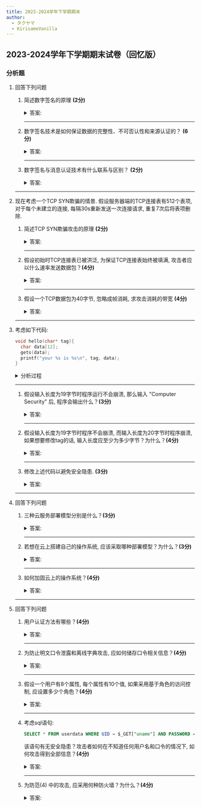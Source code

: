 ```yaml
---
title: 2023-2024学年下学期期末
author:
  - タクヤマ
  - KirisameVanilla
---
```


## 2023-2024学年下学期期末试卷（回忆版）

### 分析题

1. 回答下列问题

    1. 简述数字签名的原理 **(2分)**  

        <details>
        <summary>答案:</summary>

        简述定义即可, 不赘述

        </details>

        ***

    2. 数字签名技术是如何保证数据的完整性、不可否认性和来源认证的？ **(6分)**  

        <details>
        <summary>答案:</summary>

        考虑如下情况:

        - Bob要向Alice发送一个带数字签名的消息, 进行签名需要用到Bob的私钥
        - 没有Bob的私钥无法修改消息, 这保证了完整性
        - 只有Bob的公钥能正确验签, 这保证了来源认证与不可否认性

        （按照这个思路分点阐述即可）

        </details>

        ***

    3. 数字签名与消息认证技术有什么联系与区别？ **(2分)**

        <details>
        <summary>答案:</summary>

        - 联系: 两者都用于验证消息的真实性和完整性

        - 区别:
            - 数字签名基于非对称加密, 提供不可否认性
            - 消息认证技术基于对称加密, 无法提供不可否认性

        （言之有理即可）

        </details>

    ***

2. 现在考虑一个TCP SYN欺骗的情景. 假设服务器端的TCP连接表有512个表项, 对于每个未建立的连接, 每隔30s重新发送一次连接请求, 重复7次后将表项删除.

    1. 简述TCP SYN欺骗攻击的原理 **(2分)**  
        <details>
        <summary>答案:</summary>

        简述定义即可, 不赘述

        </details>

        ***

    2. 假设初始时TCP连接表已被洪泛, 为保证TCP连接表始终被填满, 攻击者应以什么速率发送数据包？**(4分)**  
        <details>
        <summary>答案:</summary>

        每个表项存活时间: 30s × 7 = 210s, 需在210s内填满512个表项, 速率 = 512 / 210 ≈ 2.44 包/秒

        </details>

        ***

    3. 假设一个TCP数据包为40字节, 忽略成帧消耗, 求攻击消耗的带宽 **(4分)**  

        <details>
        <summary>答案:</summary>

        每个TCP包40字节, 带宽 = 2.44 包/秒 × 40 字节/包 × 8 比特/字节 = 780.8 bps

        </details>

   ***

3. 考虑如下代码:

    ``` c
    void hello(char* tag){
      char data[12];
      gets(data);
      printf("your %s is %s\n", tag, data);
    }
    ```

    <details>
    <summary>分析过程</summary>

    对于栈溢出问题, 我们首先要对函数调用机制有充分的了解, 根据压栈机制, 调用函数时被压栈的顺序为:

    参数 $\rightarrow$ 返回地址 $\rightarrow$ 旧栈指针 $\rightarrow$ 局部变量

    那么什么时候程序会崩溃呢？返回地址被篡改时肯定会崩溃, 因为程序返回时会访问到非法的地址；旧的栈指针被篡改时也会崩溃, 因为程序虽然能正常返回到原运行位置, 但是指示旧栈帧的指针被篡改到非法地址, 破坏了上下文, 根据压栈顺序, 肯定是旧栈帧的指针会先被覆盖.

    所以, 根据2.中的题设, 输入19字节不崩溃而输入20字节崩溃（注意gets函数会在末尾添加一个'\0'空字符）, 即可推测栈内分配了20字节空间: 当输入为20字节长度时, '\0'空字符添加在第21个字符处, 应该正好开始覆盖在旧栈帧的帧指针处, 导致崩溃.

    在经过实际的gdb测试后, 我们得到具体栈帧结构如图所示（以4字节, 即32位为一行）:

    ```c
    +---------------------------+
    | ...  (main函数的栈帧)      |
    +---------------------------+ <--- hello函数栈帧底部 (高地址)
    | 参数:  char *tag 指针      |
    +---------------------------+
    | 返回地址 (ret addr)        |
    +---------------------------+
    | 旧栈帧的帧指针 (Saved ebp) |
    +---------------------------+ <--- 栈顶指针(ESP)在进入函数后移动
    | ebx (储存GOT表的位置)      |
    +---------------------------+
    | 内存padding (16字节对齐?)  |
    +---------------------------+
    | 局部变量: char data[8]-[11]|
    +---------------------------+
    | 局部变量: char data[4]-[7] |
    +---------------------------+
    | 局部变量: char data[0]-[3] |
    +---------------------------+ <--- 栈顶 (低地址)
    ```

    注: 关于 1. 中的 tag, 我们询问了陈志立教授, 得到的回答如下: "1 题中的本意主要是问data变量对应的打印输出, 题目可能不够严谨. 在具体回答时, 也可以把tag的内容用某个符号表示, 比如\<tag\>. "我们感谢陈老师的澄清!

    </details>

    ***

    1. 假设输入长度为19字节时程序运行不会崩溃, 那么输入 "Computer Security" 后, 程序会输出什么？**(3分)**
        <details>
        <summary>答案:</summary>

        程序会输出 "your \<tag\> is Computer Sec" （data 为输入的前 12 字节）

        </details>

        ***

    2. 假设输入长度为19字节时程序不会崩溃, 而输入长度为20字节时程序崩溃, 如果想要修改tag的话, 输入长度应至少为多少字节？为什么？**(4分)**
        <details>
        <summary>答案:</summary>

        要修改 tag 的话, 至少要输入 28 字节, 理由见上述分析与栈帧结构图

        </details>

        ***

    3. 修改上述代码以避免安全隐患. **(3分)**
        <details>
        <summary>答案:</summary>

        使用安全函数 fgets 即可, 例如:

        ``` C
        void hello(char * tag)
        {
            char data[12];
            fgets(data, sizeof(data), stdin);
            printf("your %s is %s\n", tag, data);
        }
        ```  

        </details>

    ***

4. 回答下列问题

    1. 三种云服务部署模型分别是什么？**(3分)**
        <details>
        <summary>答案:</summary>

        SaaS, PaaS, IaaS

        </details>

        ***

    2. 若想在云上搭建自己的操作系统, 应该采取哪种部署模型？为什么？**(3分)**
        <details>
        <summary>答案:</summary>

        私有云, 用户可自主定制硬件、网络及安全策略, 满足操作系统底层架构的灵活部署需求, 同时资源独享避免与其他租户冲突, 适合对数据隐私和合规性要求高的场景

        </details>

        ***

    3. 如何加固云上的操作系统？**(4分)**
        <details>
        <summary>答案:</summary>

        参考书上相关章节, 言之有理即可

        </details>

    ***

5. 回答下列问题

    1. 用户认证方法有哪些？**(4分)**
        <details>
        <summary>答案:</summary>

        个人知道的信息, 个人持有的物品, 静态生物特征, 动态生物特征

        </details>

        ***

    2. 为防止明文口令泄露和离线字典攻击, 应如何储存口令相关信息？**(4分)**
        <details>
        <summary>答案:</summary>

        加盐, 简述加盐原理

        </details>

        ***

    3. 假设一个用户有8个属性, 每个属性有10个值, 如果采用基于角色的访问控制, 应设置多少个角色？**(4分)**
        <details>
        <summary>答案:</summary>

        $10^8$ 个

        </details>

        ***

    4. 考虑sql语句:

        ``` sql
        SELECT * FROM userdata WHERE UID = $_GET["uname"] AND PASSWORD = $_GET["password"];
        ```

        该语句有无安全隐患？攻击者如何在不知道任何用户名和口令的情况下, 如何攻击得到全部信息？**(4分)**
        <details>
        <summary>答案:</summary>

        有隐患, 向 uname 字段输入 OR 1=1 -- 以绕过密码检测

        </details>

        ***

    5. 为防范(4) 中的攻击, 应采用何种防火墙？为什么？**(4分)**
        <details>
        <summary>答案:</summary>

        应采用应用级防火墙, 因为要对sql语句进行检查, 这是应用层上的机制

        </details>
